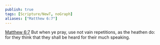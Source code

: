```yaml
---
publish: true
tags: [Scripture/NewT, noGraph]
aliases: ["Matthew 6:7"]
---
```

[Matthew 6:7](https://churchofjesuschrist.org/study/scriptures/nt/matt/6?lang=eng&id=p7#p7) But when ye pray, use not vain repetitions, as the heathen do: for they think that they shall be heard for their much speaking.

